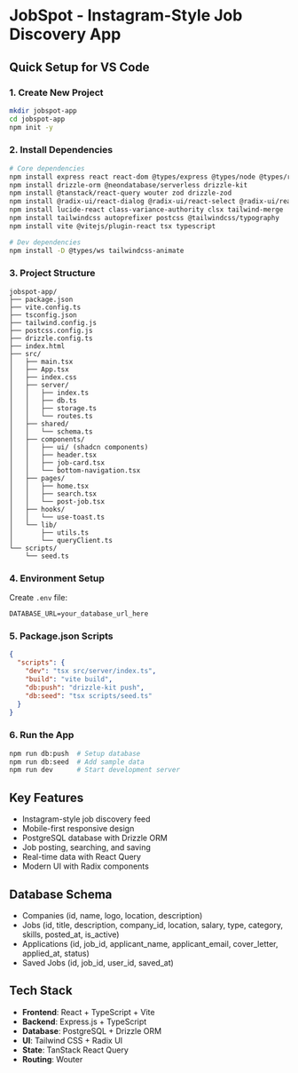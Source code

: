 # JobSpot - Instagram-Style Job Discovery App

## Quick Setup for VS Code

### 1. Create New Project
```bash
mkdir jobspot-app
cd jobspot-app
npm init -y
```

### 2. Install Dependencies
```bash
# Core dependencies
npm install express react react-dom @types/express @types/node @types/react @types/react-dom
npm install drizzle-orm @neondatabase/serverless drizzle-kit
npm install @tanstack/react-query wouter zod drizzle-zod
npm install @radix-ui/react-dialog @radix-ui/react-select @radix-ui/react-slot
npm install lucide-react class-variance-authority clsx tailwind-merge
npm install tailwindcss autoprefixer postcss @tailwindcss/typography
npm install vite @vitejs/plugin-react tsx typescript

# Dev dependencies  
npm install -D @types/ws tailwindcss-animate
```

### 3. Project Structure
```
jobspot-app/
├── package.json
├── vite.config.ts
├── tsconfig.json  
├── tailwind.config.js
├── postcss.config.js
├── drizzle.config.ts
├── index.html
├── src/
│   ├── main.tsx
│   ├── App.tsx
│   ├── index.css
│   ├── server/
│   │   ├── index.ts
│   │   ├── db.ts
│   │   ├── storage.ts
│   │   └── routes.ts
│   ├── shared/
│   │   └── schema.ts
│   ├── components/
│   │   ├── ui/ (shadcn components)
│   │   ├── header.tsx
│   │   ├── job-card.tsx
│   │   └── bottom-navigation.tsx
│   ├── pages/
│   │   ├── home.tsx
│   │   ├── search.tsx
│   │   └── post-job.tsx
│   ├── hooks/
│   │   └── use-toast.ts
│   └── lib/
│       ├── utils.ts
│       └── queryClient.ts
└── scripts/
    └── seed.ts
```

### 4. Environment Setup
Create `.env` file:
```
DATABASE_URL=your_database_url_here
```

### 5. Package.json Scripts
```json
{
  "scripts": {
    "dev": "tsx src/server/index.ts",
    "build": "vite build",
    "db:push": "drizzle-kit push",
    "db:seed": "tsx scripts/seed.ts"
  }
}
```

### 6. Run the App
```bash
npm run db:push  # Setup database
npm run db:seed  # Add sample data
npm run dev      # Start development server
```

## Key Features
- Instagram-style job discovery feed
- Mobile-first responsive design
- PostgreSQL database with Drizzle ORM
- Job posting, searching, and saving
- Real-time data with React Query
- Modern UI with Radix components

## Database Schema
- Companies (id, name, logo, location, description)
- Jobs (id, title, description, company_id, location, salary, type, category, skills, posted_at, is_active)
- Applications (id, job_id, applicant_name, applicant_email, cover_letter, applied_at, status)  
- Saved Jobs (id, job_id, user_id, saved_at)

## Tech Stack
- **Frontend**: React + TypeScript + Vite
- **Backend**: Express.js + TypeScript
- **Database**: PostgreSQL + Drizzle ORM
- **UI**: Tailwind CSS + Radix UI
- **State**: TanStack React Query
- **Routing**: Wouter